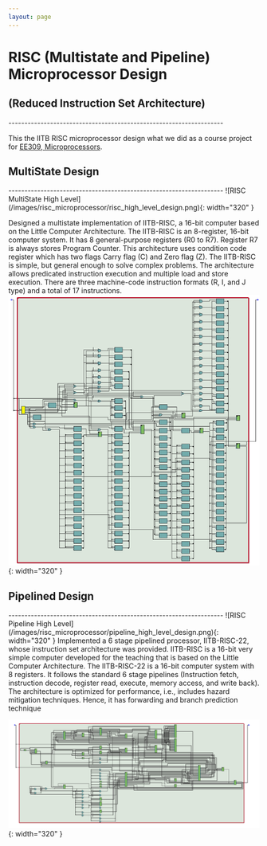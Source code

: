 ```yaml
---
layout: page
---
```


<h1><b>RISC (Multistate and Pipeline) Microprocessor Design</b></h1>
<h2><b>(Reduced Instruction Set Architecture)</b></h2>
-------------------------------------------------------------------       

This the IITB RISC microprocessor design what we did as a course project for [EE309, Microprocessors](https://www.ee.iitb.ac.in/web/academics/courses/EE309). 



<h2><b>MultiState Design</b></h2>
-------------------------------------------------------------------  
![RISC MultiState High Level](/images/risc_microprocessor/risc_high_level_design.png){: width="320" }

Designed a multistate implementation of IITB-RISC, a 16-bit computer based on the Little Computer Architecture. The IITB-RISC is an 8-register, 16-bit computer system. It has 8 general-purpose registers (R0 to R7). Register R7 is always stores Program Counter. This architecture uses condition code register which has two flags Carry flag (C) and Zero flag (Z). The IITB-RISC is simple, but general enough to solve complex problems. The architecture allows predicated instruction execution and multiple load and store execution. There are three machine-code instruction formats (R, I, and J type) and a total of 17 instructions.   
![RISC Multipath RTL](/images/risc_microprocessor/risc_rtl_view.png){: width="320" }

<h2><b>Pipelined Design</b></h2>
-------------------------------------------------------------------
![RISC Pipeline High Level](/images/risc_microprocessor/pipeline_high_level_design.png){: width="320" }  
Implemented a 6 stage pipelined processor, IITB-RISC-22, whose instruction set architecture was provided. IITB-RISC is a 16-bit very simple computer developed for the teaching that is based on the Little Computer Architecture. The IITB-RISC-22 is a 16-bit computer system with 8 registers. It follows the standard 6 stage pipelines (Instruction fetch, instruction decode, register read, execute, memory access, and write back). The architecture is optimized for performance, i.e., includes hazard mitigation techniques. Hence, it has forwarding and branch prediction technique  


![RISC Pipeline RTL](/images/risc_microprocessor/RTL_viewer_pipeline.png){: width="320" }
